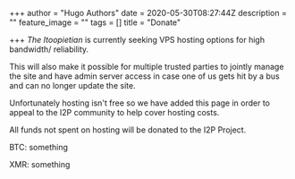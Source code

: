 +++
author = "Hugo Authors"
date = 2020-05-30T08:27:44Z
description = ""
feature_image = ""
tags = []
title = "Donate"

+++
_The Itoopietian_ is currently seeking VPS hosting options for high bandwidth/ reliability.

This will also make it possible for multiple trusted parties to jointly manage the site and have admin server access in case one of us gets hit by a bus and can no longer update the site.

Unfortunately hosting isn't free so we have added this page in order to appeal to the I2P community to help cover hosting costs.

All funds not spent on hosting will be donated to the I2P Project.

BTC: something

XMR: something